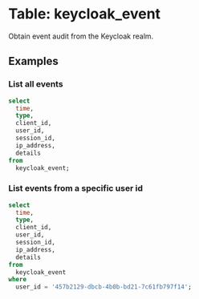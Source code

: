 # Table: keycloak_event

Obtain event audit from the Keycloak realm.

## Examples

### List all events

```sql
select
  time,
  type,
  client_id,
  user_id,
  session_id,
  ip_address,
  details
from
  keycloak_event;
```

### List events from a specific user id

```sql
select
  time,
  type,
  client_id,
  user_id,
  session_id,
  ip_address,
  details
from
  keycloak_event
where
  user_id = '457b2129-dbcb-4b0b-bd21-7c61fb797f14';
```

